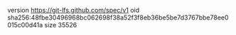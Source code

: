 version https://git-lfs.github.com/spec/v1
oid sha256:48fbe30496968bc062698f38a52f3f8eb36be5be7d3767bbe78ee0015c00d41a
size 35526
